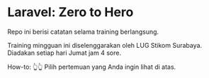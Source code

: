 # Laravel: Zero to Hero

Repo ini berisi catatan selama training berlangsung.

Training mingguan ini diselenggarakan oleh LUG Stikom Surabaya.  
Diadakan setiap hari Jumat jam 4 sore.  

How-to: 👆👆 Pilih pertemuan yang Anda ingin lihat di atas.
